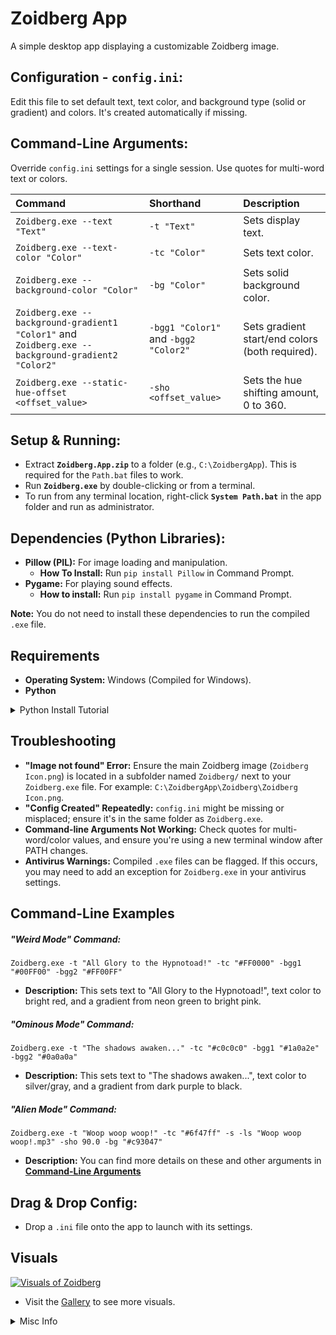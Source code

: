 # Zoidberg App
A simple desktop app displaying a customizable Zoidberg image.

## Configuration - `config.ini`:
Edit this file to set default text, text color, and background type (solid or gradient) and colors. It's created automatically if missing.

## Command-Line Arguments:
Override `config.ini` settings for a single session. Use quotes for multi-word text or colors.

| Command | Shorthand | Description |
| :--- | :--- | :--- |
| `Zoidberg.exe --text "Text"` | `-t "Text"` | Sets display text. |
| `Zoidberg.exe --text-color "Color"` | `-tc "Color"` | Sets text color. |
| `Zoidberg.exe --background-color "Color"` | `-bg "Color"` | Sets solid background color. |
| `Zoidberg.exe --background-gradient1 "Color1"` and `Zoidberg.exe --background-gradient2 "Color2"` | `-bgg1 "Color1"` and `-bgg2 "Color2"` | Sets gradient start/end colors (both required). |
| `Zoidberg.exe --static-hue-offset <offset_value>` | `-sho <offset_value>` | Sets the hue shifting amount, 0 to 360. |

## Setup & Running:
* Extract **`Zoidberg.App.zip`** to a folder (e.g., `C:\ZoidbergApp`). This is required for the `Path.bat` files to work.
* Run **`Zoidberg.exe`** by double-clicking or from a terminal.
* To run from any terminal location, right-click **`System Path.bat`** in the app folder and run as administrator.

## Dependencies (Python Libraries):
* **Pillow (PIL):** For image loading and manipulation.
    * **How To Install:** Run `pip install Pillow` in Command Prompt.
* **Pygame:** For playing sound effects.
    * **How to install:** Run `pip install pygame` in Command Prompt.

**Note:** You do not need to install these dependencies to run the compiled `.exe` file.

## Requirements
* **Operating System:** Windows (Compiled for Windows).
* **Python**

<details>
  <summary>Python Install Tutorial</summary>

> ### [Python Installation Guide](https://www.youtube.com/watch?v=ddGTXBhaGWA)
> #### [@Amit.Thinks](https://www.youtube.com/@Amit.Thinks)
> 
>  <a href="https://www.youtube.com/watch?v=ddGTXBhaGWA">
> <div align="center">
>
>  https://github.com/user-attachments/assets/f069793d-8245-4164-aaeb-631a388f9df3
>  </div>
>
> In this video, learn to download and install Python 3.13.5 on Windows 11. We will also run a sample Python code.
>
>
> Python Tutorial (English): https://bit.ly/3znnb1y
>
> Python Tutorial (Hindi): https://youtu.be/b97WsOM9BYg
>
> Python Study Material: https://studyopedia.com/tutorials/python3/
> 
> Google Colab Tutorial: https://youtu.be/iMlMfrXJYSg
> 
> Anaconda Tutorial: https://youtu.be/ovlID7gefzE
> 
> Jupyter Notebook Tutorial: https://youtu.be/Ou-7G9VQugg
> 
> PyCharm Tutorial: https://youtu.be/nixcq6mEGWQ
> 
> Pandas Tutorial (English): https://youtu.be/yFoVs3_wvPo
> 
> Pandas Tutorial (Hindi): https://youtu.be/57POFzZ7f60
> 
> NumPy Tutorial (English): https://youtu.be/WsENswmSz6M
> 
> NumPy Tutorial (Hindi): https://youtu.be/roqStVWNR7Q
> 
> Matplotlib Tutorial (English): https://youtu.be/DFBkTIhptOQ
> 
> Matplotlib Tutorial (Hindi): https://youtu.be/vBCXsAd_swk
> 
> #Python #Windows #installation
> -------------------------------------------------------------------------------
> 
> ✔️My Website - https://studyopedia.com
> 
> ✔️Join Us at 59/month: https://bit.ly/3WV9sXK
> 
> ✔️Data Analytics Tutorial: https://bit.ly/48MxVTU
> 
> ✔️Web Dev Tutorial: https://bit.ly/3tl9nlp
> 
> ✔️Free Study Material: https://bit.ly/3K7lzbP
> 
> 👉  Follow me
> LinkedIn - https://bit.ly/3C1CY4v
> Instagram - https://bit.ly/3z8Fg1d
> ---------------------------------------------------------------------------------
> 
> Tableau Tutorial⭐️https://youtu.be/4aTvjpdOMT4
> 
> Power BI Tutorial⭐️https://youtu.be/OITCW7ETz-M
> 
> Generative AI Course (English)⭐️https://bit.ly/3Vhsbxv
> 
> Generative AI Course (Hindi) ⭐️ https://bit.ly/3V76ZKp
> 
> Python Tutorial (English)⭐️ https://youtu.be/HakXpkXcjdI
> 
> Python Tutorial (Hindi)⭐️ https://youtu.be/b97WsOM9BYg
> 
> Pandas Tutorial (English)⭐️https://youtu.be/yFoVs3_wvPo
> 
> Pandas Tutorial (Hindi)⭐️https://youtu.be/57POFzZ7f60
> 
> NumPy Tutorial (English)⭐️https://youtu.be/WsENswmSz6M
> 
> NumPy Tutorial (Hindi)⭐️https://youtu.be/roqStVWNR7Q
> 
> Matplotlib Tutorial (English)⭐️https://youtu.be/DFBkTIhptOQ
> 
> Matplotlib Tutorial (Hindi)⭐️https://youtu.be/vBCXsAd_swk
> 
> Google Colab Tutorial ⭐️https://youtu.be/iMlMfrXJYSg
> 
> Anaconda Tutorial ⭐️ https://youtu.be/ovlID7gefzE
> 
> PyCharm Tutorial ⭐️https://youtu.be/nixcq6mEGWQ
> 
> SQL Tutorial ⭐️https://youtu.be/7dcYlJcGhqk
> 
> MySQL Tutorial⭐️https://youtu.be/sgpDAiF-18o
> 
> MySQL Workbench Tutorial: https://youtu.be/UzodkZUt5JY
> 
> HTML Tutorial ⭐️https://bit.ly/3VHaUvq
> 
> jQuery Tutorial (English)⭐️https://youtu.be/5BTWmXFOKlc
> 
> jQuery Tutorial (Hindi)⭐️https://youtu.be/bvmAsDvQ1NM
> 
> Bootstrap Tutorial⭐️https://youtu.be/nahewStckVU
> 
> ►  Programming - Free Study Material (Downloadable)
> 
> Machine Learning⭐️ https://studyopedia.com/tutorials/machine-learning
> 
> Deep Learning⭐️https://studyopedia.com/tutorials/deep-learning
> 
> Tableau ⭐️https://studyopedia.com/tutorials/tableau
> 
> Power BI ⭐️https://studyopedia.com/tutorials/power-bi
> 
> Python ⭐️https://studyopedia.com/tutorials/python3
> 
> Numpy ⭐️https://studyopedia.com/tutorials/numpy
> 
> Pandas ⭐️https://studyopedia.com/tutorials/pandas
> 
> Matplotlib ⭐️https://studyopedia.com/tutorials/matplotlib
> 
> Java ⭐️https://studyopedia.com/tutorials/java
> 
> C ⭐️https://studyopedia.com/tutorials/c-programming
> 
> C++ ⭐️https://studyopedia.com/tutorials/cpp/
> 
> C# ⭐️https://studyopedia.com/tutorials/csharp/
> 
> Android ⭐️https://studyopedia.com/tutorials/android
> R ⭐️https://studyopedia.com/tutorials/r-tutorial
> 
> Bootstrap⭐️https://studyopedia.com/tutorials/bootstrap/
> 
> HTML5 ⭐️https://studyopedia.com/tutorials/html5
> 
> JavaScript⭐️https://studyopedia.com/tutorials/javascript/
> 
> jQuery⭐️https://studyopedia.com/tutorials/jquery/
> 
> ►  Database  - Free Study Material (Downloadable)
> SQL ⭐️https://studyopedia.com/tutorials/sql
> 
> MySQL ⭐️https://studyopedia.com/tutorials/mysql
> 
> MongoDB⭐️https://studyopedia.com/tutorials/mongodb
> 
> Python🔥https://studyopedia.com/java/java-interview-questions-and-answers
> 
> Java 🔥https://studyopedia.com/python3/python-multiple-choice-questions/
> 
> Android🔥https://studyopedia.com/android/android-interview-questions/
> 
> ReactJS🔥https://studyopedia.com/reactjs/react-interview-questions
> 
> Bootstrap 🔥https://studyopedia.com/bootstrap/bootstrap-interview-questions
> 
> SQL 🔥https://studyopedia.com/sql/sql-interview-questions
> 
> MongoDB 🔥https://studyopedia.com/mongodb/mongodb-interview-questions
> 
> MySQL 🔥https://studyopedia.com/mysql/mysql-interview-questions
> 
> 👉 About Amit Thinks YouTube Channel
> I am Amit Diwan, a self-made Entrepreneur, running "Amit Thinks", a Tech YouTube Channel. Also running an E-Learning website "[studyopedia.com](https://studyopedia.com)".  We publish videos in  English and Hindi on Programming, Databases, and Web Dev Technologies. I have left a job offer from Accenture and 3 government jobs to follow my dream of being an
> entrepreneur.
>
> Join this channel to get access to the perks:
> https://www.youtube.com/channel/UCgnr2Lkl1LZf0IOKRDAoJ2g/join
>
> ►  Subscribe
> https://www.youtube.com/@Amit.Thinks/
</details>



## Troubleshooting
* **"Image not found" Error:** Ensure the main Zoidberg image (`Zoidberg Icon.png`) is located in a subfolder named `Zoidberg/` next to your `Zoidberg.exe` file. For example: `C:\ZoidbergApp\Zoidberg\Zoidberg Icon.png`.
* **"Config Created" Repeatedly:** `config.ini` might be missing or misplaced; ensure it's in the same folder as `Zoidberg.exe`.
* **Command-line Arguments Not Working:** Check quotes for multi-word/color values, and ensure you're using a new terminal window after PATH changes.
* **Antivirus Warnings:** Compiled `.exe` files can be flagged. If this occurs, you may need to add an exception for `Zoidberg.exe` in your antivirus settings.

## Command-Line Examples

##### **"Weird Mode" Command:**
`Zoidberg.exe -t "All Glory to the Hypnotoad!" -tc "#FF0000" -bgg1 "#00FF00" -bgg2 "#FF00FF"`
* **Description:** This sets text to "All Glory to the Hypnotoad!", text color to bright red, and a gradient from neon green to bright pink.

##### **"Ominous Mode" Command:**
`Zoidberg.exe -t "The shadows awaken..." -tc "#c0c0c0" -bgg1 "#1a0a2e" -bgg2 "#0a0a0a"`
* **Description:** This sets text to "The shadows awaken...", text color to silver/gray, and a gradient from dark purple to black.

##### **"Alien Mode" Command:**
`Zoidberg.exe -t "Woop woop woop!" -tc "#6f47ff" -s -ls "Woop woop woop!.mp3" -sho 90.0 -bg "#c93047"`
* **Description:** You can find more details on these and other arguments in [**Command-Line Arguments**](https://github.com/ackozu/Zoidberg/wiki/Gallery)

## Drag & Drop Config:
* Drop a `.ini` file onto the app to launch with its settings.

## Visuals
[![Visuals of Zoidberg](https://raw.githubusercontent.com/Zwarb/Zoidberg/refs/heads/main/zoidberg_app_screenshot.png)](https://github.com/Zwarb/Zoidberg/wiki/Gallery)
* Visit the [Gallery](https://github.com/Zwarb/Zoidberg/wiki/Gallery) to see more visuals.


<details>
  <summary>Misc Info</summary>

[![Star History Chart](https://api.star-history.com/svg?repos=Zwarb/Zoidberg&type=Date)](https://www.star-history.com/#asgeirtj/system_prompts_leaks&Date)


<details>
  <summary>Python Code</summary>

```Python
import tkinter as tk
import tkinter.font as tkfont
from tkinter import messagebox
from PIL import Image, ImageTk
import configparser
import os
import sys
import argparse
import threading
import pygame.mixer as mixer # Correctly imports and aliases mixer

# --- Color Utility Functions ---
def get_rgb_from_color_string(widget, color_string):
    """
    Converts a color string (name or hex) to an RGB tuple (0-255 range).
    Uses Tkinter's winfo_rgb for robustness with color names.
    Args:
        widget: A Tkinter widget (e.g., root window or canvas) to call winfo_rgb on.
        color_string: The color name (e.g., "red", "darkblue") or hex code (e.g., "#RRGGBB").
    Returns:
        An RGB tuple (R, G, B) where each component is 0-255. Defaults to black if invalid.
    """
    try:
        # winfo_rgb returns 16-bit values, so divide by 256 for 8-bit (0-255)
        r, g, b = widget.winfo_rgb(color_string)
        return (r // 256, g // 256, b // 256)
    except tk.TclError:
        # If winfo_rgb fails (invalid color name or malformed hex), fallback to black
        return (0, 0, 0) # Default to black if all else fails

def rgb_to_hex(rgb_tuple):
    """Converts an RGB tuple (R, G, B) to a hex color string (e.g., '#RRGGBB')."""
    # Ensure values are within 0-255 range
    r = max(0, min(255, rgb_tuple[0]))
    g = max(0, min(255, rgb_tuple[1]))
    b = max(0, min(255, rgb_tuple[2]))
    return '#%02x%02x%02x' % (r, g, b)

def interpolate_color(color1_rgb, color2_rgb, ratio):
    """
    Interpolates smoothly between two RGB colors based on a ratio.
    Ratio should be a float between 0.0 (fully color1) and 1.0 (fully color2).
    """
    r = int(color1_rgb[0] + (color2_rgb[0] - color1_rgb[0]) * ratio)
    g = int(color1_rgb[1] + (color2_rgb[1] - color1_rgb[1]) * ratio)
    b = int(color1_rgb[2] + (color2_rgb[2] - color1_rgb[2]) * ratio)
    return (r, g, b)


class ZoidbergApp:
    def __init__(self, master):
        self.master = master
        master.title("Why not Zoidberg?")
        master.geometry("500x550")
        master.minsize(300, 350)

        self.config = configparser.ConfigParser()

        # Initialize all config-related instance variables with defaults
        self.display_text = ""
        self.text_color = "black"
        self.background_type = "solid"
        self.background_color = "#F0F0F0"
        self.gradient_start_color = "#ADD8E6"
        self.gradient_end_color = "#87CEEB"
        self.sound_enabled = False # Sound feature flag
        self.launch_sound_filename = "woop.wav" # Default launch sound filename
        self.config_loaded_from_dropped_file = False # Flag to track if config came from a dropped file

        self.color_shift_enabled = False # Controls if *any* static shift is applied
        self.static_hue_offset = 0.0 # NEW: Degrees for static hue shift (0-360)


        # Determine the application base path
        if getattr(sys, 'frozen', False):
            # Running from a PyInstaller executable
            self.application_base_path = os.path.dirname(sys.executable)
        else:
            # Running as a .py script
            self.application_base_path = os.path.dirname(os.path.abspath(__file__))

        # Determine the primary config file path to use based on sys.argv
        # This allows drag-and-drop to set the config file BEFORE loading
        self.config_file = os.path.join(self.application_base_path, 'config.ini') # Default config file

        if len(sys.argv) > 1 and sys.argv[1].lower().endswith('.ini') and os.path.isfile(sys.argv[1]):
            self.config_file = sys.argv[1] # Use the dropped .ini as the primary config source
            self.config_loaded_from_dropped_file = True # Set flag

        self._load_config() # Loads from self.config_file
        self._parse_and_apply_command_line_args() # Applies overrides or skips if dropped .ini was primary

        # DEBUG: Print final loaded color shift settings
        print(f"DEBUG APP INIT: Color Shift Enabled: {self.color_shift_enabled}, Static Hue Offset: {self.static_hue_offset}")

        # Image related instance variables
        self.original_zoidberg_pil = None

        # Path to the image relative to the application base path
        image_path = os.path.join(self.application_base_path, "Zoidberg", "Zoidberg Icon.png")
        print(f"DEBUG __init__: Attempting to load image from: '{image_path}'") # DEBUG: Print image path

        if not os.path.exists(image_path):
            messagebox.showerror("Image Error", (f"Zoidberg image not found at '{image_path}'.\n"
                                                  "Please ensure the image path is correct."))
            master.destroy()
            return

        try:
            self.original_zoidberg_pil = Image.open(image_path)
            self.original_zoidberg_pil = self.original_zoidberg_pil.convert("RGBA") # Ensure it has an alpha channel initially
            print(f"DEBUG __init__: Image loaded. Original dimensions: {self.original_zoidberg_pil.size}") # DEBUG: Print original dims
        except Exception as e:
            messagebox.showerror("Image Error", f"Failed to load Zoidberg image: {e}")
            print(f"ERROR: Failed to load Zoidberg image: {e}") # DEBUG: Print error to console too
            master.destroy()
            return

        self.canvas = tk.Canvas(master, highlightthickness=0)
        self.canvas.pack(fill=tk.BOTH, expand=True)

        self.canvas_image_id = None
        self.canvas_text_id = None
        self.zoidberg_photo = None # Initialize as None; will be created/updated in _draw_content


        self._resize_job = None

        self.canvas.bind("<Configure>", self._on_resize_debounced)
        self.master.protocol("WM_DELETE_WINDOW", self._on_closing)

        self.master.update_idletasks()
        self._draw_content() # Initial draw

        # Initialize pygame mixer only if sound is enabled (remains here)
        if self.sound_enabled:
            try:
                mixer.init()
            except Exception as e:
                print(f"Warning: Could not initialize pygame mixer: {e}")
                self.sound_enabled = False # Disable sound if mixer fails to init

        # Play launch sound if enabled
        if self.sound_enabled:
            sound_path = os.path.join(self.application_base_path, "Zoidberg", "Sounds", self.launch_sound_filename)
            self._play_sound(sound_path)
        
        # No more animation loop to start here. Static shift is applied on draw.


    def _on_closing(self):
        """Handler for window closing event to properly quit pygame mixer."""
        if self.sound_enabled:
            if mixer.get_init():
                mixer.quit()
        
        # No color_shift_job to cancel here anymore.

        self.master.destroy()


    def _play_sound(self, sound_file_path):
        """Plays a sound file in a separate thread using pygame.mixer. (Basic implementation)"""
        # Ensure mixer is initialized before trying to play sound
        if not self.sound_enabled or not mixer.get_init():
            return

        print(f"DEBUG: Attempting to load and play sound from: '{sound_file_path}'")

        if not os.path.exists(sound_file_path):
            print(f"Warning: Sound file not found at '{sound_file_path}'")
            return
        
        # Define the threaded function that loads and plays the sound
        def play_threaded_sound():
            try:
                sound = mixer.Sound(sound_file_path) # Load the sound
                sound.play() # Play the sound
            except Exception as e:
                print(f"Error playing sound '{sound_file_path}': {e}")

        # Start the sound playback in a new thread
        threading.Thread(target=play_threaded_sound, daemon=True).start()


    def _parse_and_apply_command_line_args(self):
        """
        Parses command-line arguments and applies them as overrides.
        If the app was launched by dropping an .ini file, those settings are
        already loaded, and command-line flags would override them.
        """
        # Determine which arguments to parse
        args_to_parse = sys.argv[1:] # All arguments after the script/exe name

        # If the app was launched by dropping an .ini, that path is sys.argv[1].
        # We should remove it from the list of arguments argparse will try to parse
        # as regular flags, as its content has already been handled by _load_config.
        if self.config_loaded_from_dropped_file and len(args_to_parse) > 0 and args_to_parse[0] == self.config_file:
            print(f"DEBUG: Removing dropped INI file path '{self.config_file}' from argparse arguments.")
            args_to_parse = args_to_parse[1:] # Skip the INI file path

        # Standard argument parsing for normal launches or launches with additional args
        parser = argparse.ArgumentParser(
            description="Launch Zoidberg application with custom settings."
        )

        parser.add_argument(
            "-t", "--text",
            type=str,
            help="Set the display text for Zoidberg."
        )

        parser.add_argument(
            "-bg", "--background-color",
            type=str,
            help="Set the single background color (e.g., 'red', '#RRGGBB')."
        )

        parser.add_argument(
            "-bgg1", "--gradient-color1",
            type=str,
            help="Set the first gradient color."
        )

        parser.add_argument(
            "-bgg2", "--gradient-color2",
            type=str,
            help="Set the second gradient color."
        )

        parser.add_argument(
            "-tc", "--text-color",
            type=str,
            help="Set the color of the display text (e.g., 'white', '#RRGGBB')."
        )

        # Argument for sound
        parser.add_argument(
            "-s", "--enable-sound",
            action="store_true", # This makes it a boolean flag (true if present)
            help="Enable sound effects (e.g., launch sound)."
        )
        parser.add_argument(
            "-ls", "--launch-sound",
            type=str,
            help="Specify a custom launch sound filename (e.g., 'custom.wav'). Must be in Zoidberg/Sounds/."
        )
        # Arguments for static color shift
        parser.add_argument(
            "-cs", "--color-shift", # Re-purposing this flag to just enable static shift
            action="store_true",
            help="Enable static color shifting for Zoidberg."
        )
        parser.add_argument(
            "-sho", "--static-hue-offset", # NEW: Argument for static hue offset
            type=float,
            help="Apply a static hue shift to Zoidberg (degrees, 0-360)."
        )

        # Parse only the relevant arguments
        args = parser.parse_args(args_to_parse)

        # Apply command line arguments as overrides
        if args.text:
            self.display_text = args.text
        if args.text_color:
            self.text_color = args.text_color

        if args.enable_sound:
            self.sound_enabled = True # Command-line -s overrides config setting to True
        if args.launch_sound:
            self.launch_sound_filename = args.launch_sound

        # Apply new color shift settings from command line
        # If static_hue_offset is provided, it automatically enables color_shift_enabled
        if args.static_hue_offset is not None:
            self.static_hue_offset = args.static_hue_offset
            self.color_shift_enabled = True # Automatically enable if offset is given

        # If --color-shift flag is explicitly set (and static_hue_offset didn't already enable it)
        # This order ensures that if -sho is present, color_shift_enabled is True.
        # If -sho is NOT present, but -cs IS, then color_shift_enabled is still True.
        elif args.color_shift: 
            self.color_shift_enabled = True


        # Determine background type and colors based on command-line arguments
        # Gradient arguments take precedence if both are given.
        if args.gradient_color1 and args.gradient_color2:
            self.background_type = "gradient"
            self.gradient_start_color = args.gradient_color1
            self.gradient_end_color = args.gradient_color2
        elif args.background_color:
            self.background_color = args.background_color
            self.background_type = "solid" 
        # If neither explicit background argument is provided,
        # the background_type and colors will remain as loaded from config.ini,
        # which is the desired fallback.


    def _sanitize_config_value(self, value_string):
        """
        Removes potential inline comments, leading/trailing whitespace,
        and ensures consistent line endings from a config string.
        """
        if not isinstance(value_string, str):
            value_string = str(value_string)

        value_string = value_string.replace('\r', '').replace('\n', '')

        if ';' in value_string:
            value_string = value_string.split(';', 1)[0]

        if '#' in value_string and not value_string.strip().startswith('#'):
            value_string = value_string.split('#', 1)[0]

        return value_string.strip()


    def _load_config(self):
        """
        Loads all settings from the determined config file (self.config_file).
        Creates default sections if the default config.ini doesn't exist.
        """
        config_modified = False

        if self.config_file and os.path.exists(self.config_file):
            print(f"DEBUG: Loading configuration from: '{self.config_file}'")
            try:
                self.config.read(self.config_file)
            except Exception as e:
                messagebox.showerror("Config Error", f"Failed to read config file '{self.config_file}': {e}")
                # Fallback to default if primary config is invalid/unreadable
                self.config_file = os.path.join(self.application_base_path, 'config.ini')
                self.config_loaded_from_dropped_file = False # Reset flag as we're falling back
                print(f"DEBUG: Falling back to default config.ini: '{self.config_file}'")
                self.config.read(self.config_file)

        # If the determined config_file still doesn't exist (e.g., it was a bad dropped path, or default.ini is missing)
        if not os.path.exists(self.config_file):
            # This only happens if self.config_file was initially a non-existent dropped file,
            # OR if the default config.ini itself is missing.
            print(f"DEBUG: Config file '{self.config_file}' not found. Creating default config.")
            self.config['Settings'] = {
                'display_text': "Woop woop woop!",
                'text_color': "#c5d8ed",
                'sound_enabled': 'False', # Default to False
                'launch_sound': 'woop.wav', # Default launch sound
                'color_shift_enabled': 'False', # Default to False
                'static_hue_offset': '0.0' # NEW
            }
            self.config['Background'] = {
                'type': 'gradient', # Changed default to gradient to demonstrate
                'color': '#1a0c11',
                'start_color': '#87CEEB', # Lighter blue for better contrast
                'end_color': '#4682B4'   # Steel blue for clear gradient
            }
            config_modified = True
            messagebox.showinfo("Config Created", f"'{self.config_file}' was not found and has been created with default settings.\n"
                                                   "You can edit its sections ([Settings], [Background]) to customize text and background.")
        else: # Config file found, ensure all options are present (for older configs)
            if not self.config.has_section('Settings'):
                self.config['Settings'] = {
                    'display_text': "Woop woop woop!", 'text_color': "#c5d8ed",
                    'sound_enabled': 'False', 'launch_sound': 'woop.wav',
                    'color_shift_enabled': 'False', 'static_hue_offset': '0.0'
                }
                config_modified = True
            else:
                if not self.config.has_option('Settings', 'sound_enabled'):
                    self.config['Settings']['sound_enabled'] = 'False'
                    config_modified = True
                if not self.config.has_option('Settings', 'launch_sound'):
                    self.config['Settings']['launch_sound'] = 'woop.wav'
                    config_modified = True
                if not self.config.has_option('Settings', 'color_shift_enabled'): # NEW
                    self.config['Settings']['color_shift_enabled'] = 'False'
                    config_modified = True
                if not self.config.has_option('Settings', 'static_hue_offset'): # NEW
                    self.config['Settings']['static_hue_offset'] = '0.0'
                    config_modified = True


            if not self.config.has_section('Background'):
                self.config['Background'] = {
                    'type': 'gradient', 'color': '#1a0c11',
                    'start_color': '#87CEEB', 'end_color': '#4682B4'
                }
                config_modified = True

        if config_modified and not self.config_loaded_from_dropped_file: # Only write if we're managing the default config.ini
            self._write_config_with_comments()


        # Load values into instance variables from the (potentially updated) in-memory config
        self.display_text = self._sanitize_config_value(self.config.get('Settings', 'display_text', fallback="Default Text"))
        self.text_color = self._sanitize_config_value(self.config.get('Settings', 'text_color', fallback="#1a1a1a"))
        self.sound_enabled = self.config.getboolean('Settings', 'sound_enabled', fallback=False)
        self.launch_sound_filename = self._sanitize_config_value(self.config.get('Settings', 'launch_sound', fallback='woop.wav'))
        
        # NEW: Load color shift settings
        self.color_shift_enabled = self.config.getboolean('Settings', 'color_shift_enabled', fallback=False)
        self.static_hue_offset = float(self._sanitize_config_value(self.config.get('Settings', 'static_hue_offset', fallback='0.0')))


        self.background_type = self._sanitize_config_value(self.config.get('Background', 'type', fallback='solid'))
        self.background_color = self._sanitize_config_value(self.config.get('Background', 'color', fallback='#F0F0F0'))
        self.gradient_start_color = self._sanitize_config_value(self.config.get('Background', 'start_color', fallback='#ADD8E6'))
        self.gradient_end_color = self._sanitize_config_value(self.config.get('Background', 'end_color', fallback='#87CEEB'))


    def _write_config_with_comments(self):
        """
        Writes the config to file, manually adding desired comments.
        Only writes to the default config.ini, not to a dropped config file.
        """
        # Only write if we are managing the default config.ini (i.e., not a temporary dropped file)
        if not self.config_loaded_from_dropped_file:
            with open(self.config_file, 'w') as f:
                f.write('[Settings]\n')
                f.write(f'display_text = {self.config.get("Settings", "display_text")}\n')
                f.write(f'text_color = {self.config.get("Settings", "text_color")}\n')
                f.write(f'sound_enabled = {self.config.get("Settings", "sound_enabled")}\n')
                f.write('; Set to True to enable sound effects.\n')
                f.write(f'launch_sound = {self.config.get("Settings", "launch_sound")}\n')
                f.write('; Filename of the sound to play on app launch (e.g., "woop.wav"). Must be in Zoidberg/Sounds/.\n')
                f.write(f'color_shift_enabled = {self.config.get("Settings", "color_shift_enabled")}\n')
                f.write('; Set to True to apply a static color shift to Zoidberg.\n')
                f.write(f'static_hue_offset = {self.config.get("Settings", "static_hue_offset")}\n') # NEW
                f.write('; Static hue offset in degrees (0-360) applied to Zoidberg if color_shift_enabled is True.\n') # NEW
                f.write('\n')

                f.write('[Background]\n')
                f.write(f'type = {self.config.get("Background", "type")}\n')
                f.write('; To use a solid background, change \'type\' to \'solid\' and adjust \'color\':\n')
                f.write(f'color = {self.config.get("Background", "color")}\n')
                f.write('; Default Maroon Background Color (used if type = solid)\n')
                f.write('\n')
                f.write('; For gradient background, ensure \'type\' is \'gradient\' and adjust colors:\n')
                f.write(f'start_color = {self.config.get("Background", "start_color")}\n')
                f.write('; Light Blue (Start of Gradient)\n')
                f.write(f'end_color = {self.config.get("Background", "end_color")}\n')
                f.write('; Steel Blue (End of Gradient)\n')
        else:
            print(f"DEBUG: Not writing to config file, as a dropped INI was used: '{self.config_file}'")


    def _on_resize_debounced(self, event):
        """
        Handles the resize event with debouncing.
        Only calls _draw_content after a short delay (250ms), canceling previous pending calls.
        This prevents continuous redrawing during an active drag operation.
        """
        if self._resize_job:
            self.master.after_cancel(self._resize_job)
        self._resize_job = self.master.after(250, self._draw_content)

    def _draw_content(self):
        """
        Handles scaling the Zoidberg image and drawing it along with the text on the canvas.
        This function now also draws the background (solid or gradient).
        It applies a static color shift if enabled.
        """
        if not self.original_zoidberg_pil:
            return

        canvas_width = self.canvas.winfo_width()
        canvas_height = self.canvas.winfo_height()

        if canvas_width <= 0 or canvas_height <= 0:
            print(f"DEBUG _draw_content: Canvas size is invalid: {canvas_width}x{canvas_height}. Skipping draw.")
            return

        self.canvas.delete("all") # Clear the canvas (removes the old red rectangle too)

        # --- Draw Background (Solid or Gradient) ---
        # This will now correctly draw the background without the red overlay
        if self.background_type == 'solid':
            self.canvas.config(bg=self.background_color)
        elif self.background_type == 'gradient':
            start_rgb = get_rgb_from_color_string(self.master, self.gradient_start_color)
            end_rgb = get_rgb_from_color_string(self.master, self.gradient_end_color)

            for i in range(canvas_height):
                ratio = i / (canvas_height - 1) if canvas_height > 1 else 0
                interpolated_rgb = interpolate_color(start_rgb, end_rgb, ratio)
                interpolated_hex = rgb_to_hex(interpolated_rgb)

                self.canvas.create_rectangle(0, i, canvas_width, i + 1,
                                             fill=interpolated_hex, outline="")
        else:
            self.canvas.config(bg='#F0F0F0') # Fallback to a default color


        # --- Prepare Zoidberg Image (apply static color shift if enabled) ---
        current_zoidberg_pil = self.original_zoidberg_pil.copy()

        if self.color_shift_enabled:
            print(f"DEBUG _draw_content: Applying static color shift with hue offset {self.static_hue_offset}")
            
            # --- START Transparency Preservation Logic (Refined) ---
            # 1. Split the original RGBA image into its RGB and Alpha components
            #    Ensure the original image is RGBA (handled in __init__)
            if current_zoidberg_pil.mode == 'RGBA':
                r_orig, g_orig, b_orig, a_orig = current_zoidberg_pil.split()
            else: # Handle cases where original image might not have had an alpha channel, treat as fully opaque
                r_orig, g_orig, b_orig = current_zoidberg_pil.split()
                a_orig = Image.new('L', current_zoidberg_pil.size, 255) # Create a full opaque alpha channel


            # 2. Convert the RGB part to HSV
            rgb_image_for_hsv = Image.merge("RGB", (r_orig, g_orig, b_orig))
            hsv_image = rgb_image_for_hsv.convert("HSV")
            h, s, v = hsv_image.split()

            # 3. Apply hue offset to the hue band
            pil_hue_offset = int(self.static_hue_offset / 360 * 255)
            hue_lut = [(x + pil_hue_offset) % 256 for x in range(256)]
            h_shifted = h.point(hue_lut)

            # 4. Merge shifted HSV back to RGB
            hsv_shifted = Image.merge("HSV", (h_shifted, s, v))
            rgb_shifted_result = hsv_shifted.convert("RGB") # Convert back to RGB

            # 5. Merge the shifted RGB with the ORIGINAL alpha channel
            current_zoidberg_pil = Image.merge("RGBA", (rgb_shifted_result.split()[0], rgb_shifted_result.split()[1], rgb_shifted_result.split()[2], a_orig))
            # --- END Transparency Preservation Logic ---

        
        # --- Draw Zoidberg Image ---
        original_width, original_height = current_zoidberg_pil.size 

        width_scale = canvas_width / original_width
        height_scale = canvas_height / original_height
        scale_factor = min(width_scale, height_scale) * 0.85 

        new_width = int(original_width * scale_factor)
        new_height = int(original_height * scale_factor)

        if new_height < 1: new_height = 1
        if new_width < 1: new_width = 1
        print(f"DEBUG _draw_content: Scaled Zoidberg dimensions: {new_width}x{new_height}")

        scaled_zoidberg_pil = current_zoidberg_pil.resize((new_width, new_height), Image.LANCZOS)
        
        image_x = canvas_width / 2
        image_y = canvas_height / 2

        self.zoidberg_photo = ImageTk.PhotoImage(scaled_zoidberg_pil) 

        if self.canvas_image_id:
            if self.canvas.find_withtag(self.canvas_image_id):
                self.canvas.itemconfig(self.canvas_image_id, image=self.zoidberg_photo)
                print(f"DEBUG _draw_content: Updated existing canvas image item {self.canvas_image_id}.")
            else: # Item was deleted, recreate it
                self.canvas_image_id = self.canvas.create_image(image_x, image_y,
                                                                 image=self.zoidberg_photo,
                                                                 anchor=tk.CENTER)
                print(f"DEBUG _draw_content: Recreated canvas image item {self.canvas_image_id}.")
        else:
            self.canvas_image_id = self.canvas.create_image(image_x, image_y,
                                                             image=self.zoidberg_photo,
                                                             anchor=tk.CENTER)
            print(f"DEBUG _draw_content: Created new canvas image item {self.canvas_image_id}.")

        # --- Draw Text ---
        text_offset_y_ratio = 0.20

        text_y_on_image = new_height * text_offset_y_ratio
        final_text_y = (image_y - new_height / 2) + text_y_on_image 
        final_text_x = image_x

        base_font_size = 20
        base_image_width_for_font = 300

        font_size = max(8, int(base_font_size * (new_width / base_image_width_for_font)))
        font_style = ("Helvetica", font_size, "bold")

        text_wrap_width_pixels = new_width * 0.8
        if text_wrap_width_pixels < 10: text_wrap_width_pixels = 10

        # Update or create the text item
        if self.canvas_text_id:
            if self.canvas.find_withtag(self.canvas_text_id):
                self.canvas.itemconfig(self.canvas_text_id,
                                       text=self.display_text,
                                       font=font_style,
                                       fill=self.text_color,
                                       width=text_wrap_width_pixels)
                self.canvas.coords(self.canvas_text_id, final_text_x, final_text_y)
                print(f"DEBUG _draw_content: Updated existing canvas text item {self.canvas_text_id}.")
            else:
                self.canvas_text_id = self.canvas.create_text(final_text_x, final_text_y,
                                                             text=self.display_text,
                                                             font=font_style,
                                                             fill=self.text_color,
                                                             anchor=tk.CENTER,
                                                             width=text_wrap_width_pixels)
                print(f"DEBUG _draw_content: Recreated canvas text item {self.canvas_text_id}.")
        else:
            self.canvas_text_id = self.canvas.create_text(final_text_x, final_text_y,
                                                         text=self.display_text,
                                                         font=font_style,
                                                         fill=self.text_color,
                                                         anchor=tk.CENTER,
                                                         width=text_wrap_width_pixels)
            print(f"DEBUG _draw_content: Created new canvas text item {self.canvas_text_id}.")


# --- Main Application Execution ---
if __name__ == "__main__":
    # Initialize pygame mixer at the very start
    try:
        mixer.init() 
    except Exception as e:
        print(f"Warning: Could not initialize pygame mixer: {e}")
        # If mixer fails here, subsequent sound calls inside app might still fail.

    root = tk.Tk()
    app = ZoidbergApp(root)
    root.mainloop()
    
    # Quit pygame mixer when the application closes
    if mixer.get_init():
        mixer.quit()
```
</details>

###### **This app was made with AI**, Google Gemini to be exact.

